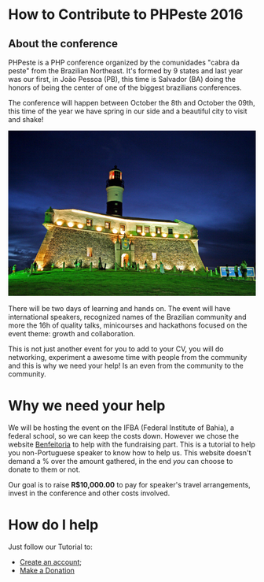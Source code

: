 # How to Contribute to PHPeste 2016

## About the conference

PHPeste is a PHP conference organized by the comunidades "cabra da peste" from the Brazilian Northeast. It's formed by 9 states and last year was our first, in João Pessoa (PB), this time is Salvador (BA) doing the honors of being the center of one of the biggest brazilians conferences.

The conference will happen between October the 8th and October the 09th, this time of the year we have spring in our side and a beautiful city to visit and shake!

![Salvador](/images/salvador.jpg)

There will be two days of learning and hands on. The event will have international speakers, recognized names of the Brazilian community and more the 16h of quality talks, minicourses and hackathons focused on the event theme: growth and collaboration.

This is not just another event for you to add to your CV, you will do networking, experiment a awesome time with people from the community and this is why we need your help! Is an even from the community to the community.

# Why we need your help

We will be hosting the event on the IFBA (Federal Institute of Bahia), a federal school, so we can keep the costs down. However we chose the website [Benfeitoria](http://www.benfeitoria.com) to help with the fundraising part. This is a tutorial to help you non-Portuguese speaker to know how to help us. This website doesn't demand a % over the amount gathered, in the end _you_ can choose to donate to them or not.

Our goal is to raise __R$10,000.00__ to pay for speaker's travel arrangements, invest in the conference and other costs involved.

# How do I help

Just follow our Tutorial to:

* [Create an account](create-account.md);
* [Make a Donation](donation.md)
